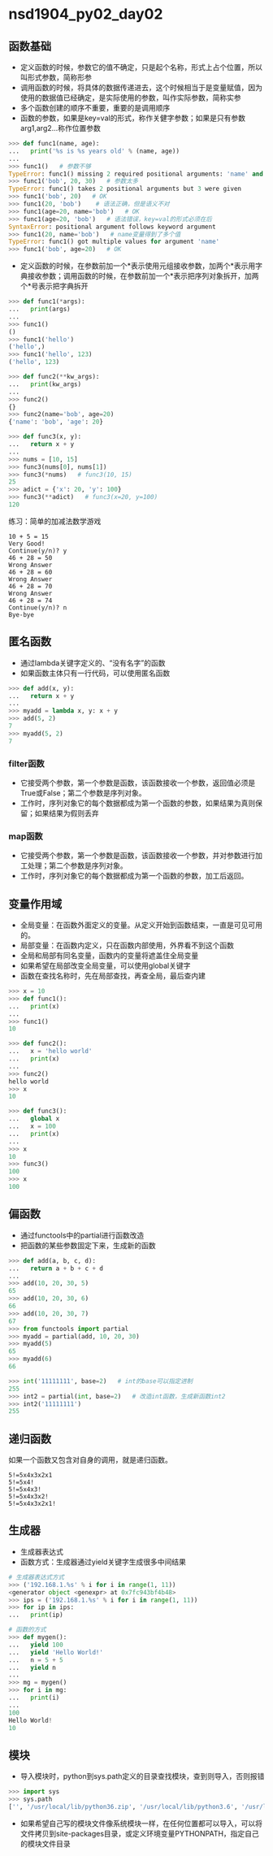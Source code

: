 # nsd1904_py02_day02

## 函数基础

- 定义函数的时候，参数它的值不确定，只是起个名称，形式上占个位置，所以叫形式参数，简称形参
- 调用函数的时候，将具体的数据传递进去，这个时候相当于是变量赋值，因为使用的数据值已经确定，是实际使用的参数，叫作实际参数，简称实参
- 多个函数创建的顺序不重要，重要的是调用顺序
- 函数的参数，如果是key=val的形式，称作关健字参数；如果是只有参数arg1,arg2...称作位置参数

```python
>>> def func1(name, age):
...   print('%s is %s years old' % (name, age))
... 
>>> func1()   # 参数不够
TypeError: func1() missing 2 required positional arguments: 'name' and 'age'
>>> func1('bob', 20, 30)   # 参数太多
TypeError: func1() takes 2 positional arguments but 3 were given
>>> func1('bob', 20)   # OK
>>> func1(20, 'bob')    # 语法正确，但是语义不对
>>> func1(age=20, name='bob')   # OK
>>> func1(age=20, 'bob')   # 语法错误，key=val的形式必须在后
SyntaxError: positional argument follows keyword argument
>>> func1(20, name='bob')   # name变量得到了多个值
TypeError: func1() got multiple values for argument 'name'
>>> func1('bob', age=20)   # OK
```

- 定义函数的时候，在参数前加一个\*表示使用元组接收参数，加两个\*表示用字典接收参数；调用函数的时候，在参数前加一个\*表示把序列对象拆开，加两个\*号表示把字典拆开

```python
>>> def func1(*args):
...   print(args)
... 
>>> func1()
()
>>> func1('hello')
('hello',)
>>> func1('hello', 123)
('hello', 123)

>>> def func2(**kw_args):
...   print(kw_args)
... 
>>> func2()
{}
>>> func2(name='bob', age=20)
{'name': 'bob', 'age': 20}

>>> def func3(x, y):
...   return x + y
... 
>>> nums = [10, 15]
>>> func3(nums[0], nums[1])
>>> func3(*nums)   # func3(10, 15)
25
>>> adict = {'x': 20, 'y': 100}
>>> func3(**adict)   # func3(x=20, y=100)
120
```

练习：简单的加减法数学游戏

```shell
10 + 5 = 15
Very Good!
Continue(y/n)? y
46 + 28 = 50
Wrong Answer
46 + 28 = 60
Wrong Answer
46 + 28 = 70
Wrong Answer
46 + 28 = 74
Continue(y/n)? n
Bye-bye
```

## 匿名函数

- 通过lambda关键字定义的、“没有名字”的函数
- 如果函数主体只有一行代码，可以使用匿名函数

```python
>>> def add(x, y):
...   return x + y
... 
>>> myadd = lambda x, y: x + y
>>> add(5, 2)
7
>>> myadd(5, 2)
7
```

### filter函数

- 它接受两个参数，第一个参数是函数，该函数接收一个参数，返回值必须是True或False；第二个参数是序列对象。
- 工作时，序列对象它的每个数据都成为第一个函数的参数，如果结果为真则保留；如果结果为假则丢弃

### map函数

- 它接受两个参数，第一个参数是函数，该函数接收一个参数，并对参数进行加工处理；第二个参数是序列对象。
- 工作时，序列对象它的每个数据都成为第一个函数的参数，加工后返回。

## 变量作用域

- 全局变量：在函数外面定义的变量。从定义开始到函数结束，一直是可见可用的。
- 局部变量：在函数内定义，只在函数内部使用，外界看不到这个函数
- 全局和局部有同名变量，函数内的变量将遮盖住全局变量
- 如果希望在局部改变全局变量，可以使用global关键字
- 函数在查找名称时，先在局部查找，再查全局，最后查内建

```python
>>> x = 10
>>> def func1():
...   print(x)
... 
>>> func1()
10

>>> def func2():
...   x = 'hello world'
...   print(x)
... 
>>> func2()
hello world
>>> x
10

>>> def func3():
...   global x
...   x = 100
...   print(x)
... 
>>> x
10
>>> func3()
100
>>> x
100
```

## 偏函数

- 通过functools中的partial进行函数改造
- 把函数的某些参数固定下来，生成新的函数

```python
>>> def add(a, b, c, d):
...   return a + b + c + d
... 
>>> add(10, 20, 30, 5)
65
>>> add(10, 20, 30, 6)
66
>>> add(10, 20, 30, 7)
67
>>> from functools import partial
>>> myadd = partial(add, 10, 20, 30)
>>> myadd(5)
65
>>> myadd(6)
66

>>> int('11111111', base=2)   # int的base可以指定进制
255
>>> int2 = partial(int, base=2)   # 改造int函数，生成新函数int2
>>> int2('11111111')
255
```

## 递归函数

如果一个函数又包含对自身的调用，就是递归函数。

```shell
5!=5x4x3x2x1
5!=5x4!
5!=5x4x3!
5!=5x4x3x2!
5!=5x4x3x2x1!
```

## 生成器

- 生成器表达式
- 函数方式：生成器通过yield关键字生成很多中间结果

```python
# 生成器表达式方式
>>> ('192.168.1.%s' % i for i in range(1, 11))
<generator object <genexpr> at 0x7fc943bf4b48>
>>> ips = ('192.168.1.%s' % i for i in range(1, 11))
>>> for ip in ips:
...   print(ip)

# 函数的方式
>>> def mygen():
...   yield 100
...   yield 'Hello World!'
...   n = 5 + 5
...   yield n
... 
>>> mg = mygen()
>>> for i in mg:
...   print(i)
... 
100
Hello World!
10

```

## 模块

- 导入模块时，python到sys.path定义的目录查找模块，查到则导入，否则报错

```python
>>> import sys
>>> sys.path
['', '/usr/local/lib/python36.zip', '/usr/local/lib/python3.6', '/usr/local/lib/python3.6/lib-dynload', '/root/nsd1904/lib/python3.6/site-packages']
```

- 如果希望自己写的模块文件像系统模块一样，在任何位置都可以导入，可以将文件拷贝到site-packages目录，或定义环境变量PYTHONPATH，指定自己的模块文件目录








